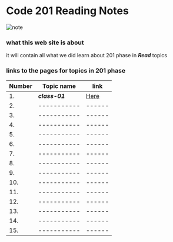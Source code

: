 # Code 201 Reading Notes

![note](https://images-na.ssl-images-amazon.com/images/I/81nia28xsOL._AC_SX466_.jpg)

###  what this web site is about

it will contain all what we did learn about 201 phase in ***Read*** topics

### links to the pages for topics in 201 phase 

Number|Topic name | link
------|-----------|------
1.    |***class-01*** |[Here](https://yazanalaiwah.github.io/reading-notes/class-01)
2.    |-----------|------
3.    |-----------|------
4.    |-----------|------
5.    |-----------|------
6.    |-----------|------
7.    |-----------|------
8.    |-----------|------
9.    |-----------|------
10.   |-----------|------
11.   |-----------|------
12.   |-----------|------
13.   |-----------|------
14.   |-----------|------
15.   |-----------|------
